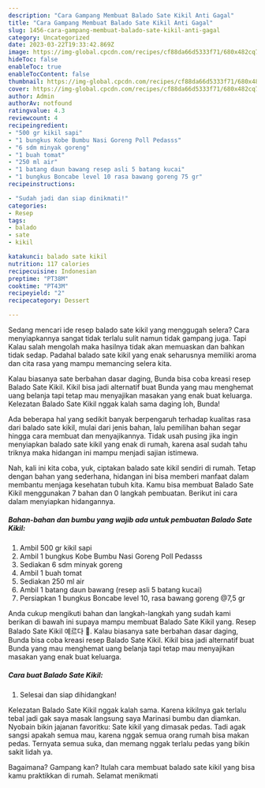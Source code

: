 ```yaml
---
description: "Cara Gampang Membuat Balado Sate Kikil Anti Gagal"
title: "Cara Gampang Membuat Balado Sate Kikil Anti Gagal"
slug: 1456-cara-gampang-membuat-balado-sate-kikil-anti-gagal
category: Uncategorized
date: 2023-03-22T19:33:42.869Z
image: https://img-global.cpcdn.com/recipes/cf88da66d5333f71/680x482cq70/balado-sate-kikil-foto-resep-utama.jpg
hideToc: false
enableToc: true
enableTocContent: false
thumbnail: https://img-global.cpcdn.com/recipes/cf88da66d5333f71/680x482cq70/balado-sate-kikil-foto-resep-utama.jpg
cover: https://img-global.cpcdn.com/recipes/cf88da66d5333f71/680x482cq70/balado-sate-kikil-foto-resep-utama.jpg
author: Admin
authorAv: notfound
ratingvalue: 4.3
reviewcount: 4
recipeingredient:
- "500 gr kikil sapi"
- "1 bungkus Kobe Bumbu Nasi Goreng Poll Pedasss"
- "6 sdm minyak goreng"
- "1 buah tomat"
- "250 ml air"
- "1 batang daun bawang resep asli 5 batang kucai"
- "1 bungkus Boncabe level 10 rasa bawang goreng 75 gr"
recipeinstructions:

- "Sudah jadi dan siap dinikmati!"
categories:
- Resep
tags:
- balado
- sate
- kikil

katakunci: balado sate kikil 
nutrition: 117 calories
recipecuisine: Indonesian
preptime: "PT38M"
cooktime: "PT43M"
recipeyield: "2"
recipecategory: Dessert

---
```



Sedang mencari ide resep balado sate kikil yang menggugah selera? Cara menyiapkannya sangat tidak terlalu sulit namun tidak gampang juga. Tapi Kalau salah mengolah maka hasilnya tidak akan memuaskan dan bahkan tidak sedap. Padahal balado sate kikil yang enak seharusnya memiliki aroma dan cita rasa yang mampu memancing selera kita.


Kalau biasanya sate berbahan dasar daging, Bunda bisa coba kreasi resep Balado Sate Kikil. Kikil bisa jadi alternatif buat Bunda yang mau menghemat uang belanja tapi tetap mau menyajikan masakan yang enak buat keluarga. Kelezatan Balado Sate Kikil nggak kalah sama daging loh, Bunda!

Ada beberapa hal yang sedikit banyak berpengaruh terhadap kualitas rasa dari balado sate kikil, mulai dari jenis bahan, lalu pemilihan bahan segar hingga cara membuat dan menyajikannya. Tidak usah pusing jika ingin menyiapkan balado sate kikil yang enak di rumah, karena asal sudah tahu triknya maka hidangan ini mampu menjadi sajian istimewa.


Nah, kali ini kita coba, yuk, ciptakan balado sate kikil sendiri di rumah. Tetap dengan bahan yang sederhana, hidangan ini bisa memberi manfaat dalam membantu menjaga kesehatan tubuh kita. Kamu bisa membuat Balado Sate Kikil menggunakan 7 bahan dan 0 langkah pembuatan. Berikut ini cara dalam menyiapkan hidangannya.

<!--inarticleads1-->

##### Bahan-bahan dan bumbu yang wajib ada untuk pembuatan Balado Sate Kikil:

1. Ambil 500 gr kikil sapi
1. Ambil 1 bungkus Kobe Bumbu Nasi Goreng Poll Pedasss
1. Sediakan 6 sdm minyak goreng
1. Ambil 1 buah tomat
1. Sediakan 250 ml air
1. Ambil 1 batang daun bawang (resep asli 5 batang kucai)
1. Persiapkan 1 bungkus Boncabe level 10, rasa bawang goreng @7,5 gr


Anda cukup mengikuti bahan dan langkah-langkah yang sudah kami berikan di bawah ini supaya mampu membuat Balado Sate Kikil yang. Resep Balado Sate Kikil 예르다 🤤. Kalau biasanya sate berbahan dasar daging, Bunda bisa coba kreasi resep Balado Sate Kikil. Kikil bisa jadi alternatif buat Bunda yang mau menghemat uang belanja tapi tetap mau menyajikan masakan yang enak buat keluarga. 

<!--inarticleads2-->

##### Cara buat Balado Sate Kikil:


1. Selesai dan siap dihidangkan!

Kelezatan Balado Sate Kikil nggak kalah sama. Karena kikilnya gak terlalu tebal jadi gak saya masak langsung saya Marinasi bumbu dan diamkan. Nyobain bikin jajanan favoritku: Sate kikil yang dimasak pedas. Tadi agak sangsi apakah semua mau, karena nggak semua orang rumah bisa makan pedas. Ternyata semua suka, dan memang nggak terlalu pedas yang bikin sakit lidah ya. 

Bagaimana? Gampang kan? Itulah cara membuat balado sate kikil yang bisa kamu praktikkan di rumah. Selamat menikmati
